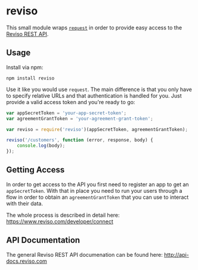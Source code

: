 reviso 
======
This small module wraps [`request`](https://github.com/mikeal/request) in order to provide easy access to the [Reviso REST API](https://rest.reviso.com).

## Usage ##

Install via npm:

```
npm install reviso
```

Use it like you would use `request`. The main difference is that you only have to specify relative URLs and that authentication is handled for you. Just provide a valid access token and you're ready to go:

```js
var appSecretToken = 'your-app-secret-token';
var agreementGrantToken = 'your-agreement-grant-token';

var reviso = require('reviso')(appSecretToken, agreementGrantToken);

reviso('/customers', function (error, response, body) {
	console.log(body);
});
```

## Getting Access ##
In order to get access to the API you first need to register an app to get an `appSecretToken`. With that in place you need to run your users through a flow in order to obtain an `agreementGrantToken` that you can use to interact with their data.

The whole process is described in detail here: https://www.reviso.com/developer/connect

## API Documentation ##
The general Reviso REST API documenation can be found here: http://api-docs.reviso.com
